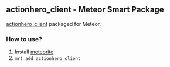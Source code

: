 ## actionhero_client - Meteor Smart Package

[actionhero_client](https://github.com/evantahler/actionhero_client) packaged for Meteor.

### How to use?

1. Install [meteorite](https://github.com/oortcloud/meteorite)
2. `mrt add actionhero_client`